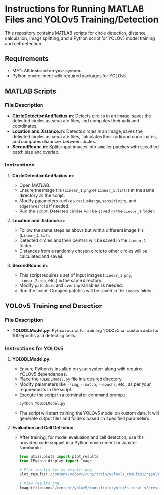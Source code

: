 # Instructions for Running MATLAB Files and YOLOv5 Training/Detection

This repository contains MATLAB scripts for circle detection, distance calculation, image splitting, and a Python script for YOLOv5 model training and cell detection.

## Requirements

- MATLAB installed on your system.
- Python environment with required packages for YOLOv5.

## MATLAB Scripts

### File Description

- **CircleDetectionAndRadius.m**: Detects circles in an image, saves the detected circles as separate files, and computes their radii and coordinates.
- **Location and Distance.m**: Detects circles in an image, saves the detected circles as separate files, calculates their radii and coordinates, and computes distances between circles.
- **SecondRound.m**: Splits input images into smaller patches with specified patch size and overlap.

### Instructions

1. **CircleDetectionAndRadius.m**:
    - Open MATLAB.
    - Ensure the image file (`Linear_1.png` or `Linear_1.tif`) is in the same directory as the script.
    - Modify parameters such as `radiusRange`, `sensitivity`, and `edgeThreshold` if needed.
    - Run the script. Detected circles will be saved in the `Linear_1` folder.

2. **Location and Distance.m**:
    - Follow the same steps as above but with a different image file (`Linear_1.tif`).
    - Detected circles and their centers will be saved in the `Linear_1` folder.
    - Distances from a randomly chosen circle to other circles will be calculated and saved.

3. **SecondRound.m**:
    - This script requires a set of input images (`Linear_1.png`, `Linear_2.png`, etc.) in the same directory.
    - Modify `patchSize` and `overlap` variables as needed.
    - Run the script. Cropped patches will be saved in the `images` folder.

## YOLOv5 Training and Detection

### File Description

- **YOLODLModel.py**: Python script for training YOLOv5 on custom data for 100 epochs and detecting cells.

### Instructions for YOLOv5

1. **YOLODLModel.py**:
    - Ensure Python is installed on your system along with required YOLOv5 dependencies.
    - Place the `YOLODLModel.py` file in a desired directory.
    - Modify parameters like `--img`, `--batch`, `--epochs`, etc., as per your requirements in the script.
    - Execute the script in a terminal or command prompt:
        ```bash
        python YOLODLModel.py
        ```
    - The script will start training the YOLOv5 model on custom data. It will generate output files and folders based on specified parameters.

2. **Evaluation and Cell Detection**:
    - After training, for model evaluation and cell detection, use the provided code snippet in a Python environment or Jupyter Notebook:
        ```python
        from utils.plots import plot_results
        from IPython.display import Image
      
        # Plot results.txt as results.png
        plot_results('/content/yolov5/runs/train/yolov5s_results2/results.png', width=1000)
      
        # View results.png
        Image(filename='/content/yolov5/runs/train/yolov5s_results2/results.png', width=1000)
        ```

